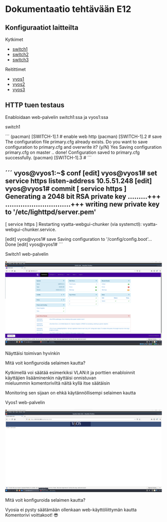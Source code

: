 # Dokumentaatio tehtävään E12

## Konfiguraatiot laitteilta

Kytkimet<br/>

* [switch1](documentation/E12/E12-switch1.cfg)
* [switch2](documentation/E12/E12-switch1.cfg)
* [switch3](documentation/E12/E12-switch1.cfg)


Reitittimet<br/>

* [vyos1](documentation/E12/E12-vyos1.cfg)
* [vyos2](documentation/E12/E12-vyos2.cfg)
* [vyos3](documentation/E12/E12-vyos3.cfg)

## HTTP tuen testaus

Enabloidaan web-palvelin switch1:ssa ja vyos1:ssa<br/>

switch1<br/>

´´´
(pacman) [SWITCH-1].1 # enable web http
(pacman) [SWITCH-1].2 # save
The configuration file primary.cfg already exists.
Do you want to save configuration to primary.cfg and overwrite it? (y/N) Yes
Saving configuration primary.cfg  on master .. done!
Configuration saved to primary.cfg successfully.
(pacman) [SWITCH-1].3 #
´´´

´´´
vyos@vyos1:~$ conf
[edit]
vyos@vyos1# set service https listen-address 10.5.51.248
[edit]
vyos@vyos1# commit
[ service https ]
Generating a 2048 bit RSA private key
.........+++
..............................+++
writing new private key to '/etc/lighttpd/server.pem'
-----

[ service https ]
Restarting vyatta-webgui-chunker (via systemctl): vyatta-webgui-chunker.service.

[edit]
vyos@vyos1# save
Saving configuration to '/config/config.boot'...
Done
[edit]
vyos@vyos1#
´´´

Switch1 web-palvelin<br/>

![](documentation/E12/Lubuntu1_switch1_web_palvelin.png)<br/>

Näyttäisi toimivan hyvinkin<br/>

Mitä voit konfiguroida selaimen kautta?<br/>

Kytkimellä voi säätää esimerkiksi VLAN:it ja porttien enabloinnit<br/>
käyttäjien lisääminenkin näyttäisi onnistuvan<br/>
mieluummin komentoriviltä näitä kyllä itse säätäisin<br/>

Monitoring sen sijaan on ehkä käytännöllisempi selaimen kautta<br/>

Vyos1 web-palvelin<br/>

![](documentation/E12/Lubuntu1_vyos_web_palvelin.png)<br/>

Mitä voit konfiguroida selaimen kautta?<br/>

Vyosia ei pysty säätämään ollenkaan web-käyttöliittymän kautta<br/>
Komentorivi voittakoot! :sunglasses:

